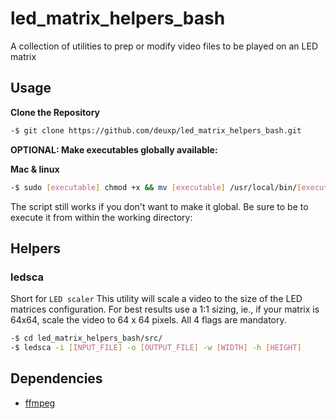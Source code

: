 # led_matrix_helpers_bash

A collection of utilities to prep or modify video files to be played on an LED matrix

## Usage

**Clone the Repository**

```bash
-$ git clone https://github.com/deuxp/led_matrix_helpers_bash.git
```

**OPTIONAL: Make executables globally available:**

**Mac & linux**

```bash
-$ sudo [executable] chmod +x && mv [executable] /usr/local/bin/[executable]
```

The script still works if you don't want to make it global. Be sure to be to execute it from within the working directory:

## Helpers

### ledsca

Short for `LED scaler` This utility will scale a video to the size of the LED matrices configuration. For best results use a 1:1 sizing,
ie., if your matrix is 64x64, scale the video to 64 x 64 pixels.
All 4 flags are mandatory.

```bash
-$ cd led_matrix_helpers_bash/src/
-$ ledsca -i [INPUT_FILE] -o [OUTPUT_FILE] -w [WIDTH] -h [HEIGHT]
```

## Dependencies

-   [ffmpeg](https://ffmpeg.org/download.html)
